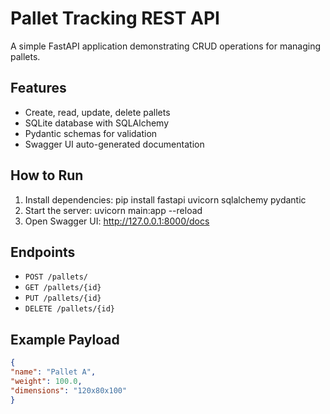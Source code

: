# Pallet Tracking REST API

A simple FastAPI application demonstrating CRUD operations for managing pallets.

## Features

- Create, read, update, delete pallets
- SQLite database with SQLAlchemy
- Pydantic schemas for validation
- Swagger UI auto-generated documentation

## How to Run

1. Install dependencies:
pip install fastapi uvicorn sqlalchemy pydantic
2. Start the server: 
uvicorn main:app --reload
3. Open Swagger UI:
http://127.0.0.1:8000/docs


## Endpoints

- `POST /pallets/`
- `GET /pallets/{id}`
- `PUT /pallets/{id}`
- `DELETE /pallets/{id}`

## Example Payload

```json
{
"name": "Pallet A",
"weight": 100.0,
"dimensions": "120x80x100"
}
